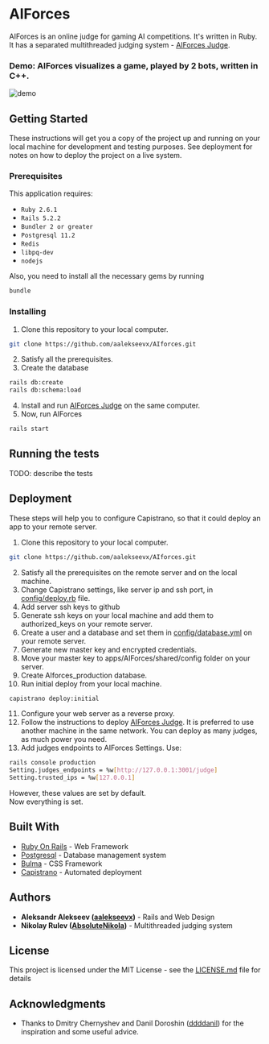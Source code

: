 # AIForces

AIForces is an online judge for gaming AI competitions. It's written in Ruby.
It has a separated multithreaded judging system - [AIForces Judge](http://github.com/AbsoluteNikola/AIforcesJudge).

### Demo: AIForces visualizes a game, played by 2 bots, written in C++.
![demo](https://i.ibb.co/1qnqY3w/demo.gif)
## Getting Started

These instructions will get you a copy of the project up and running on your local machine for development and testing purposes. See deployment for notes on how to deploy the project on a live system.

### Prerequisites

This application requires:
* `Ruby 2.6.1`
* `Rails 5.2.2`
* `Bundler 2 or greater`
* `Postgresql 11.2`
* `Redis`
* `libpq-dev`
* `nodejs`

Also, you need to install all the necessary gems by running
```bash
bundle
```

### Installing

1) Clone this repository to your local computer.
```bash
git clone https://github.com/aalekseevx/AIforces.git
```
2) Satisfy all the prerequisites.
3) Create the database
```bash
rails db:create
rails db:schema:load
```
4) Install and run [AIForces Judge](http://github.com/AbsoluteNikola/AIforcesJudge) on the same computer.
5) Now, run AIForces
```bash
rails start
```

## Running the tests

TODO: describe the tests

## Deployment

These steps will help you to configure Capistrano, so that it could deploy an app to your remote server.
1) Clone this repository to your local computer.
```bash
git clone https://github.com/aalekseevx/AIforces.git
```
2) Satisfy all the prerequisites on the remote server and on the local machine.
3) Change Capistrano settings, like server ip and ssh port, in [config/deploy.rb](config/deploy.rb) file.
4) Add server ssh keys to github
5) Generate ssh keys on your local machine and add them to authorized_keys on your remote server.
6) Create a user and a database and set them in [config/database.yml](config/database.yml) on your remote server.
7) Generate new master key and encrypted credentials.
8) Move your master key to apps/AIForces/shared/config folder on your server. 
9) Create AIforces_production database.
10) Run initial deploy from your local machine.
 ```bash
capistrano deploy:initial
 ```
11) Configure your web server as a reverse proxy.
12) Follow the instructions to deploy [AIForces Judge](http://github.com/AbsoluteNikola/AIforcesJudge).
It is preferred to use another machine in the same network. You can deploy as many judges, as much power you need.
13) Add judges endpoints to AIForces Settings. Use:
```bash
rails console production
Setting.judges_endpoints = %w[http://127.0.0.1:3001/judge]
Setting.trusted_ips = %w[127.0.0.1]
```
However, these values are set by default.   
Now everything is set.

## Built With

* [Ruby On Rails](https://rubyonrails.org/) - Web Framework
* [Postgresql](https://www.postgresql.org/) - Database management system
* [Bulma](https://bulma.io/) - CSS Framework
* [Capistrano](https://capistranorb.com/) - Automated deployment

## Authors

* **Aleksandr Alekseev ([aalekseevx](https://github.com/aalekseevx))** - Rails and Web Design 
* **Nikolay Rulev ([AbsoluteNikola](https://github.com/AbsoluteNikola))** - Multithreaded judging system

## License

This project is licensed under the MIT License - see the [LICENSE.md](LICENSE.md) file for details

## Acknowledgments

* Thanks to Dmitry Chernyshev and Danil Doroshin ([ddddanil](https://github.com/ddddanil)) for the inspiration and some
useful advice.
